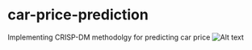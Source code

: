 # car-price-prediction
Implementing CRISP-DM methodolgy for predicting car price
<img src="C:/Users/Helmi Agung/OneDrive/Pictures/Screenshots/Screenshot (1044).png" alt="Alt text" title="Optional title">
